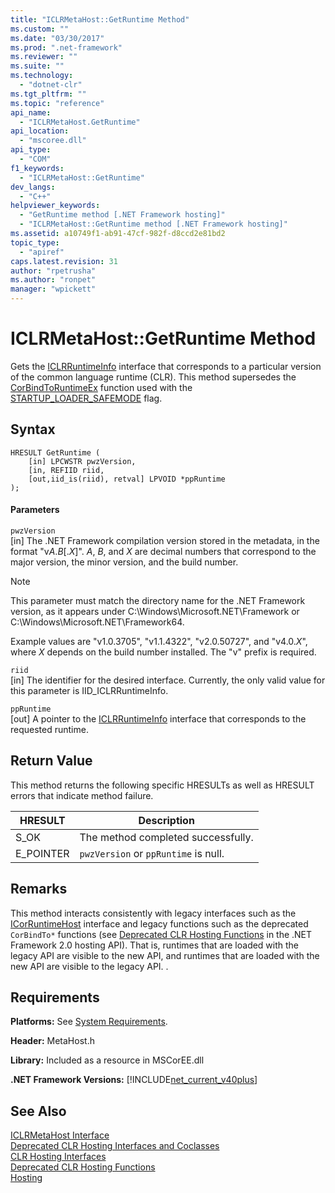 ```yaml
---
title: "ICLRMetaHost::GetRuntime Method"
ms.custom: ""
ms.date: "03/30/2017"
ms.prod: ".net-framework"
ms.reviewer: ""
ms.suite: ""
ms.technology: 
  - "dotnet-clr"
ms.tgt_pltfrm: ""
ms.topic: "reference"
api_name: 
  - "ICLRMetaHost.GetRuntime"
api_location: 
  - "mscoree.dll"
api_type: 
  - "COM"
f1_keywords: 
  - "ICLRMetaHost::GetRuntime"
dev_langs: 
  - "C++"
helpviewer_keywords: 
  - "GetRuntime method [.NET Framework hosting]"
  - "ICLRMetaHost::GetRuntime method [.NET Framework hosting]"
ms.assetid: a10749f1-ab91-47cf-982f-d8ccd2e81bd2
topic_type: 
  - "apiref"
caps.latest.revision: 31
author: "rpetrusha"
ms.author: "ronpet"
manager: "wpickett"
---
```

# ICLRMetaHost::GetRuntime Method
Gets the [ICLRRuntimeInfo](../../../../docs/framework/unmanaged-api/hosting/iclrruntimeinfo-interface.md) interface that corresponds to a particular version of the common language runtime (CLR). This method supersedes the [CorBindToRuntimeEx](../../../../docs/framework/unmanaged-api/hosting/corbindtoruntimeex-function.md) function used with the [STARTUP_LOADER_SAFEMODE](../../../../docs/framework/unmanaged-api/hosting/startup-flags-enumeration.md) flag.  
  
## Syntax  
  
```  
HRESULT GetRuntime (  
    [in] LPCWSTR pwzVersion,  
    [in, REFIID riid,  
    [out,iid_is(riid), retval] LPVOID *ppRuntime  
);  
```  
  
#### Parameters  
 `pwzVersion`  
 [in] The .NET Framework compilation version stored in the metadata, in the format "v*A*.*B*[.*X*]". *A*, *B*, and *X* are decimal numbers that correspond to the major version, the minor version, and the build number.  
  
> [!NOTE]
>  This parameter must match the directory name for the .NET Framework version, as it appears under C:\Windows\Microsoft.NET\Framework or C:\Windows\Microsoft.NET\Framework64.  
  
 Example values are "v1.0.3705", "v1.1.4322", "v2.0.50727", and "v4.0.*X*", where *X* depends on the build number installed. The "v" prefix is required.  
  
 `riid`  
 [in] The identifier for the desired interface. Currently, the only valid value for this parameter is IID_ICLRRuntimeInfo.  
  
 `ppRuntime`  
 [out] A pointer to the [ICLRRuntimeInfo](../../../../docs/framework/unmanaged-api/hosting/iclrruntimeinfo-interface.md) interface that corresponds to the requested runtime.  
  
## Return Value  
 This method returns the following specific HRESULTs as well as HRESULT errors that indicate method failure.  
  
|HRESULT|Description|  
|-------------|-----------------|  
|S_OK|The method completed successfully.|  
|E_POINTER|`pwzVersion` or `ppRuntime` is null.|  
  
## Remarks  
 This method interacts consistently with legacy interfaces such as the [ICorRuntimeHost](../../../../docs/framework/unmanaged-api/hosting/icorruntimehost-interface.md) interface and legacy functions such as the deprecated `CorBindTo*` functions (see [Deprecated CLR Hosting Functions](../../../../docs/framework/unmanaged-api/hosting/deprecated-clr-hosting-functions.md) in the .NET Framework 2.0 hosting API). That is, runtimes that are loaded with the legacy API are visible to the new API, and runtimes that are loaded with the new API are visible to the legacy API. .  
  
## Requirements  
 **Platforms:** See [System Requirements](../../../../docs/framework/get-started/system-requirements.md).  
  
 **Header:** MetaHost.h  
  
 **Library:** Included as a resource in MSCorEE.dll  
  
 **.NET Framework Versions:** [!INCLUDE[net_current_v40plus](../../../../includes/net-current-v40plus-md.md)]  
  
## See Also  
 [ICLRMetaHost Interface](../../../../docs/framework/unmanaged-api/hosting/iclrmetahost-interface.md)   
 [Deprecated CLR Hosting Interfaces and Coclasses](../../../../docs/framework/unmanaged-api/hosting/deprecated-clr-hosting-interfaces-and-coclasses.md)   
 [CLR Hosting Interfaces](../../../../docs/framework/unmanaged-api/hosting/clr-hosting-interfaces.md)   
 [Deprecated CLR Hosting Functions](../../../../docs/framework/unmanaged-api/hosting/deprecated-clr-hosting-functions.md)   
 [Hosting](../../../../docs/framework/unmanaged-api/hosting/index.md)
